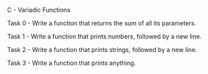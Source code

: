 C - Variadic Functions

Task 0 - Write a function that returns the sum of all its parameters.

Task 1 - Write a function that prints numbers, followed by a new line.

Task 2 - Write a function that prints strings, followed by a new line.

Task 3 - Write a function that prints anything.
